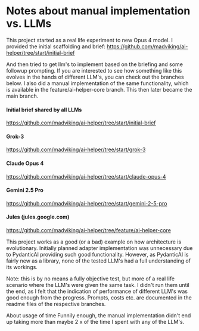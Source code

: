# Notes about manual implementation vs. LLMs
This project started as a real life experiment to new Opus 4 model. I provided the initial scaffolding and brief: https://github.com/madviking/ai-helper/tree/start/initial-brief

And then tried to get llm's to implement based on the briefing and some followup prompting. If you are interested to see how something like this evolves in the hands of different LLM's, you can check out the branches below. I also did a manual implementation of the same functionality, which is available in the feature/ai-helper-core branch. This then later became the main branch.

#### Initial brief shared by all LLMs
https://github.com/madviking/ai-helper/tree/start/initial-brief

#### Grok-3
https://github.com/madviking/ai-helper/tree/start/grok-3

#### Claude Opus 4
https://github.com/madviking/ai-helper/tree/start/claude-opus-4

#### Gemini 2.5 Pro
https://github.com/madviking/ai-helper/tree/start/gemini-2-5-pro

#### Jules (jules.google.com)
https://github.com/madviking/ai-helper/tree/feature/ai-helper-core

This project works as a good (or a bad) example on how architecture is evolutionary. Initially planned adapter implementation was unnecessary due to PydanticAI providing such good functionality. However, as PydanticAI is fairly new as a library, none of the tested LLM's had a full understanding of its workings.

Note: this is by no means a fully objective test, but more of a real life scenario where the LLM's were given the same task. I didn't run them until the end, as I felt that the indication of performance of different LLM's was good enough from the progress. Prompts, costs etc. are documented in the readme files of the respective branches.

About usage of time
Funnily enough, the manual implementation didn't end up taking more than maybe 2 x of the time I spent with any of the LLM's.

